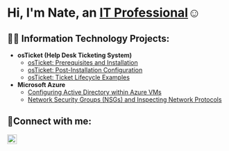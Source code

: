 <h1>Hi, I'm Nate, an <a href="https://[linkedin.com/in/nlacon]">IT Professional</a>☺</h1>

<h2>👨‍💻 Information Technology Projects:</h2>

- <b>osTicket (Help Desk Ticketing System)</b>
  - [osTicket: Prerequisites and Installation](https://github.com/NLACON/osticket-prereqs)
  - [osTicket: Post-Installation Configuration](https://github.com/NLACON/post-install-config)
  - [osTicket: Ticket Lifecycle Examples](https://github.com/NLACON/ticket-lifecycle)
- <b>Microsoft Azure</b>
  - [Configuring Active Directory within Azure VMs](https://github.com/NLACON/configure-ad)
  - [Network Security Groups (NSGs) and Inspecting Network Protocols](https://github.com/NLACON/azure-network-protocols)

<h2>🤳Connect with me:</h2>

[<img align="left" alt="Josh | LinkedIn" width="22px" src="https://cdn.jsdelivr.net/npm/simple-icons@v3/icons/linkedin.svg" />][linkedin]

[linkedin]: https://linkedin.com/in/nlacon
